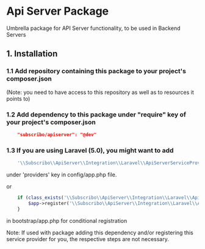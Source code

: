 # Api Server Package

Umbrella package for API Server functionality, to be used in Backend Servers

## 1. Installation

### 1.1 Add repository containing this package to your project's composer.json

(Note: you need to have access to this repository as well as to resources it points to)

### 1.2 Add dependency to this package under "require" key of your project's composer.json

```json
    "subscribo/apiserver": "@dev"
```

### 1.3 If you are using Laravel (5.0), you might want to add

```php
    '\\Subscribo\\ApiServer\\Integration\\Laravel\\ApiServerServiceProvider',
```

under 'providers' key in config/app.php file.

or

```php
    if (class_exists('\\Subscribo\\ApiServer\\Integration\\Laravel\\ApiServerServiceProvider')) {
        $app->register('\\Subscribo\\ApiServer\\Integration\\Laravel\\ApiServerServiceProvider');
    }
```

in bootstrap/app.php for conditional registration

Note: If used with package adding this dependency and/or registering this service provider for you, the respective steps are not necessary.

